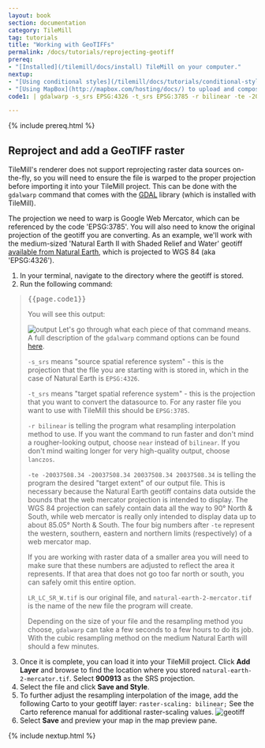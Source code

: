 ```yaml
---
layout: book
section: documentation
category: TileMill
tag: tutorials
title: "Working with GeoTIFFs"
permalink: /docs/tutorials/reprojecting-geotiff
prereq:
- "[Installed](/tilemill/docs/install) TileMill on your computer."
nextup:
- "[Using conditional styles](/tilemill/docs/tutorials/conditional-styles/) to control the appearance of points based on data."
- "[Using MapBox](http://mapbox.com/hosting/docs/) to upload and composite your map."
code1: | gdalwarp -s_srs EPSG:4326 -t_srs EPSG:3785 -r bilinear -te -20037508.34 -20037508.34 20037508.34 20037508.34 NE2_LR_LC_SR_W.tif natural-earth-2-mercator.tif

---
```

{% include prereq.html %}

## Reproject and add a GeoTIFF raster  

TileMill's renderer does not support reprojecting raster data sources on-the-fly, so you will need to ensure the file is warped to the proper projection before importing it into your TileMill project. This can be done with the `gdalwarp` command that comes with the [GDAL](http://www.gdal.org/) library (which is installed with TileMill).

The projection we need to warp is Google Web Mercator, which can be referenced by the code 'EPSG:3785'. You will also need to know the original projection of the geotiff you are converting. As an example, we'll work with the medium-sized 'Natural Earth II with Shaded Relief and Water' geotiff [available from Natural Earth](http://www.naturalearthdata.com/downloads/10m-natural-earth-2/10m-natural-earth-ii-with-shaded-relief-and-water/), which is projected to WGS 84 (aka 'EPSG:4326').

1. In your terminal, navigate to the directory where the geotiff is stored.  
2. Run the following command:  
><pre>{{page.code1}}</pre>
>You will see this output:
>
>![output](/tilemill/assets/pages/geotiff-process-2.png)
>Let's go through what each piece of that command means. A full description of the `gdalwarp` command options can be found [here](http://www.gdal.org/gdalwarp.html).  
> 
>`-s_srs` means "source spatial reference system" - this is the projection that the flle you are starting with is stored in, which in the case of Natural Earth is `EPSG:4326`.  
>
>`-t_srs` means "target spatial reference system" - this is the projection that you want to convert the datasource to. For any raster file you want to use with TileMill this should be `EPSG:3785`.  
>
>`-r bilinear` is telling the program what resampling interpolation method to use. If you want the command to run faster and don't mind a rougher-looking output, choose `near` instead of `bilinear`. If you don't mind waiting longer for very high-quality output, choose `lanczos`.  
>
>`-te -20037508.34 -20037508.34 20037508.34 20037508.34` is telling the program the desired "target extent" of our output file. This is necessary because the Natural Earth geotiff contains data outside the bounds that the web mercator projection is intended to display. The WGS 84 projection can safely contain data all the way to 90&deg; North & South, while web mercator is really only intended to display data up to about 85.05&deg; North & South. The four big numbers after `-te` represent the western, southern, eastern and northern limits (respectively) of a web mercator map.  
>
>If you are working with raster data of a smaller area you will need to make sure that these numbers are adjusted to reflect the area it represents. If that area that does not go too far north or south, you can safely omit this entire option.  
>
>`LR_LC_SR_W.tif` is our original file, and `natural-earth-2-mercator.tif` is the name of the new file the program will create.  
>
>Depending on the size of your file and the resampling method you choose, `gdalwarp` can take a few seconds to a few hours to do its job. With the cubic resampling method on the medium Natural Earth will should a few minutes.  
3. Once it is complete, you can load it into your TileMill project. Click **Add Layer** and browse to find the location where you stored `natural-earth-2-mercator.tif`. Select **900913** as the SRS projection. 
4. Select the file and click **Save and Style**. 
5. To further adjust the resampling interpolation of the image, add the following Carto to your geotiff layer: `raster-scaling: bilinear;` See the Carto reference manual for additional raster-scaling values. 
![geotiff](/tilemill/assets/pages/geotiff-process-5.png)
6. Select **Save** and preview your map in the map preview pane. 

{% include nextup.html %}
